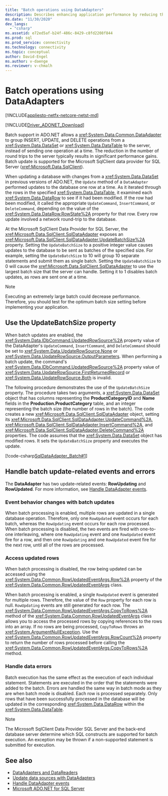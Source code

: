 ```yaml
---
title: "Batch operations using DataAdapters"
description: Describes enhancing application performance by reducing the number of round trips to SQL Server when applying updates from the DataSet.
ms.date: "11/30/2020"
dev_langs: 
  - "csharp"
ms.assetid: e72ed5af-b24f-486c-8429-c8fd2208f844
ms.prod: sql
ms.prod_service: connectivity
ms.technology: connectivity
ms.topic: conceptual
author: David-Engel
ms.author: v-daenge
ms.reviewer: v-chmalh
---
```

# Batch operations using DataAdapters

[!INCLUDE[appliesto-netfx-netcore-netst-md](../../includes/appliesto-netfx-netcore-netst-md.md)]

[!INCLUDE[Driver_ADONET_Download](../../includes/driver_adonet_download.md)]

Batch support in ADO.NET allows a <xref:System.Data.Common.DataAdapter> to group INSERT, UPDATE, and DELETE operations from a <xref:System.Data.DataSet> or <xref:System.Data.DataTable> to the server, instead of sending one operation at a time. The reduction in the number of round trips to the server typically results in significant performance gains. Batch update is supported for the Microsoft SqlClient data provider for SQL Server (<xref:Microsoft.Data.SqlClient>).

When updating a database with changes from a <xref:System.Data.DataSet> in previous versions of ADO.NET, the `Update` method of a `DataAdapter` performed updates to the database one row at a time. As it iterated through the rows in the specified <xref:System.Data.DataTable>, it examined each <xref:System.Data.DataRow> to see if it had been modified. If the row had been modified, it called the appropriate `UpdateCommand`, `InsertCommand`, or `DeleteCommand`, depending on the value of the <xref:System.Data.DataRow.RowState%2A> property for that row. Every row update involved a network round-trip to the database.

At the Microsoft SqlClient Data Provider for SQL Server, the <xref:Microsoft.Data.SqlClient.SqlDataAdapter> exposes an <xref:Microsoft.Data.SqlClient.SqlDataAdapter.UpdateBatchSize%2A> property. Setting the `UpdateBatchSize` to a positive integer value causes updates to the database to be sent as batches of the specified size. For example, setting the `UpdateBatchSize` to 10 will group 10 separate statements and submit them as single batch. Setting the `UpdateBatchSize` to 0 will cause the <xref:Microsoft.Data.SqlClient.SqlDataAdapter> to use the largest batch size that the server can handle. Setting it to 1 disables batch updates, as rows are sent one at a time.

> [!NOTE]
> Executing an extremely large batch could decrease performance. Therefore, you should test for the optimum batch size setting before implementing your application.

## Use the UpdateBatchSize property

When batch updates are enabled, the <xref:System.Data.IDbCommand.UpdatedRowSource%2A> property value of the DataAdapter's `UpdateCommand`, `InsertCommand`, and `DeleteCommand` should be set to <xref:System.Data.UpdateRowSource.None> or <xref:System.Data.UpdateRowSource.OutputParameters>. When performing a batch update, the command's <xref:System.Data.IDbCommand.UpdatedRowSource%2A> property value of <xref:System.Data.UpdateRowSource.FirstReturnedRecord> or <xref:System.Data.UpdateRowSource.Both> is invalid.
  
The following procedure demonstrates the use of the `UpdateBatchSize` property. The procedure takes two arguments, a <xref:System.Data.DataSet> object that has columns representing the **ProductCategoryID** and **Name** fields in the **Production.ProductCategory** table, and an integer representing the batch size (the number of rows in the batch). The code creates a new <xref:Microsoft.Data.SqlClient.SqlDataAdapter> object, setting its <xref:Microsoft.Data.SqlClient.SqlDataAdapter.UpdateCommand%2A>, <xref:Microsoft.Data.SqlClient.SqlDataAdapter.InsertCommand%2A>, and <xref:Microsoft.Data.SqlClient.SqlDataAdapter.DeleteCommand%2A> properties. The code assumes that the <xref:System.Data.DataSet> object has modified rows. It sets the `UpdateBatchSize` property and executes the update.

[!code-csharp[SqlDataAdapter_Batch#1](~/../sqlclient/doc/samples/SqlDataAdapter_Batch.cs#1)]

## Handle batch update-related events and errors

The **DataAdapter** has two update-related events: **RowUpdating** and **RowUpdated**. For more information, see [Handle DataAdapter events](handle-dataadapter-events.md).

### Event behavior changes with batch updates

When batch processing is enabled, multiple rows are updated in a single database operation. Therefore, only one `RowUpdated` event occurs for each batch, whereas the `RowUpdating` event occurs for each row processed. When batch processing is disabled, the two events are fired with one-to-one interleaving, where one `RowUpdating` event and one `RowUpdated` event fire for a row, and then one `RowUpdating` and one `RowUpdated` event fire for the next row, until all of the rows are processed.

### Access updated rows

When batch processing is disabled, the row being updated can be accessed using the <xref:System.Data.Common.RowUpdatedEventArgs.Row%2A> property of the <xref:System.Data.Common.RowUpdatedEventArgs> class.

When batch processing is enabled, a single `RowUpdated` event is generated for multiple rows. Therefore, the value of the `Row` property for each row is null. `RowUpdating` events are still generated for each row. The <xref:System.Data.Common.RowUpdatedEventArgs.CopyToRows%2A> method of the <xref:System.Data.Common.RowUpdatedEventArgs> class allows you to access the processed rows by copying references to the rows into an array. If no rows are being processed, `CopyToRows` throws an <xref:System.ArgumentNullException>. Use the <xref:System.Data.Common.RowUpdatedEventArgs.RowCount%2A> property to return the number of rows processed before calling the <xref:System.Data.Common.RowUpdatedEventArgs.CopyToRows%2A> method.

### Handle data errors

Batch execution has the same effect as the execution of each individual statement. Statements are executed in the order that the statements were added to the batch. Errors are handled the same way in batch mode as they are when batch mode is disabled. Each row is processed separately. Only rows that have been successfully processed in the database will be updated in the corresponding <xref:System.Data.DataRow> within the <xref:System.Data.DataTable>.

> [!NOTE]
> The Microsoft SqlClient Data Provider SQL Server and the back-end database server determine which SQL constructs are supported for batch execution. An exception may be thrown if a non-supported statement is submitted for execution.

## See also

- [DataAdapters and DataReaders](dataadapters-datareaders.md)
- [Update data sources with DataAdapters](update-data-sources-with-dataadapters.md)
- [Handle DataAdapter events](handle-dataadapter-events.md)
- [Microsoft ADO.NET for SQL Server](microsoft-ado-net-sql-server.md)
